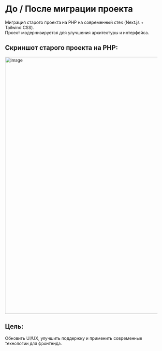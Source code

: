 # До / После миграции проекта
Миграция старого проекта на PHP на современный стек (Next.js + Tailwind CSS).  
Проект модернизируется для улучшения архитектуры и интерфейса.

## Скриншот старого проекта на PHP:
<img width="1855" height="849" alt="image" src="https://github.com/user-attachments/assets/59cb3de5-9424-41c5-bfe2-488ab69ea27f" />

## Цель:
Обновить UI/UX, улучшить поддержку и применить современные технологии для фронтенда.
